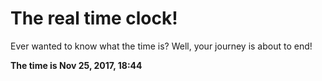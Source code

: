 # The real time clock!

Ever wanted to know what the time is? Well, your journey is about to end!

**The time is Nov 25, 2017, 18:44**